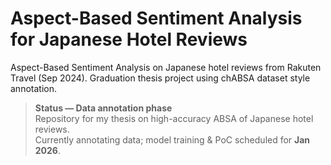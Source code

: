 # Aspect-Based Sentiment Analysis for Japanese Hotel Reviews  
Aspect-Based Sentiment Analysis on Japanese hotel reviews from Rakuten Travel (Sep 2024). Graduation thesis project using chABSA dataset style annotation.

> **Status — Data annotation phase**  
> Repository for my thesis on high-accuracy ABSA of Japanese hotel reviews.  
> Currently annotating data; model training & PoC scheduled for **Jan 2026**.
